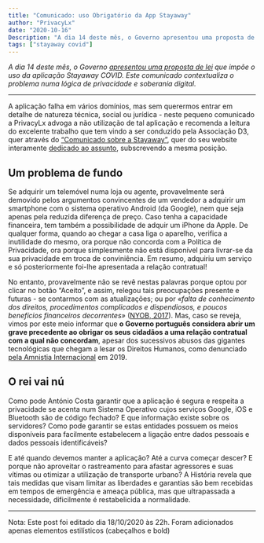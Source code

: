 ```yaml
---
title: "Comunicado: uso Obrigatório da App Stayaway"
author: "PrivacyLx"
date: "2020-10-16"
Description: "A dia 14 deste mês, o Governo apresentou uma proposta de lei que impõe o uso da aplicação Stayaway COVID. Este comunicado contextualiza o problema numa lógica de privacidade e soberania digital."
tags: ["stayaway covid"]
---
```

*A dia 14 deste mês, o Governo [apresentou uma proposta de lei](http://app.parlamento.pt/webutils/docs/doc.pdf?path=6148523063446f764c324679595842774f6a63334e7a637664326c756157357059326c6864476c3259584d7657456c574c33526c6548527663793977634777324d693159535659755a47396a&fich=ppl62-XIV.doc&Inline=true) que impõe o uso da aplicação Stayaway COVID. Este comunicado contextualiza o problema numa lógica de privacidade e soberania digital.*

----

A aplicação falha em vários domínios, mas sem querermos entrar em detalhe de natureza técnica, social ou jurídica - neste pequeno comunicado a PrivacyLx advoga a não utilização de tal aplicação e recomenda a leitura do excelente trabalho que tem vindo a ser conduzido pela Associação D3, quer através do [“Comunicado sobre a Stayaway”](https://direitosdigitais.pt/comunicacao/comunicados/106-comunicado-sobre-stayaway), quer do seu website interamente [dedicado ao assunto](https://rastreamento.pt/), subscrevendo a mesma posição.


## **Um problema de fundo**

Se adquirir um telemóvel numa loja ou agente, provavelmente será demovido pelos argumentos convincentes de um vendedor a adquirir um smartphone com o sistema operativo Android (da Google), nem que seja apenas pela reduzida diferença de preço. Caso tenha a capacidade financeira, tem também a possibilidade de adquir um iPhone da Apple. De qualquer forma, quando ao chegar a casa liga o aparelho, verifica a inutilidade do mesmo, ora porque não concorda com a Política de Privacidade, ora porque simplesmente não está disponível para livrar-se da sua privacidade em troca de conviniência. Em resumo, adquiriu um serviço e só posteriormente foi-lhe apresentada a relação contratual!

No entanto, provavelmente não se revê nestas palavras porque optou por clicar no botão “Aceito”, e assim, relegou tais preocupações presente e futuras - se contarmos com as atualizações; ou por *«falta de conhecimento dos direitos, procedimentos complicados e dispendiosos, e poucos benefícios financeiros decorrentes»* ([NYOB, 2017](https://noyb.eu/wp-content/uploads/2017/11/concept_noyb_public.pdf)). Mas, caso se reveja, vimos por este meio informar que **o Governo português considera abrir um grave precedente ao obrigar os seus cidadãos a uma relação contratual com a qual não concordam**, apesar dos sucessivos abusos das gigantes tecnológicas que chegam a lesar os Direitos Humanos, como denunciado [pela Amnistia Internacional](https://www.amnesty.org/en/documents/pol30/1404/2019/en/) em 2019.


## **O rei vai nú**

Como pode António Costa garantir que a aplicação é segura e respeita a privacidade se acenta num Sistema Operativo cujos serviços Google, iOS e Bluetooth são de código fechado? E que informação existe sobre os servidores? Como pode garantir se estas entidades possuem os meios disponíveis para facilmente estabelecem a ligação entre dados pessoais e dados pessoais identificáveis? 

E até quando devemos manter a aplicação? Até a curva começar descer? E porque não aproveitar o rastreamento para afastar agressores e suas vítimas ou otimizar a utilização de transporte urbano? A História revela que tais medidas que visam limitar as liberdades e garantias são bem recebidas em tempos de emergência e ameaça pública, mas que ultrapassada a necessidade, dificilmente é restabelicida a normalidade.

---

Nota: Este post foi editado dia 18/10/2020 às 22h. Foram adicionados apenas elementos estilísticos (cabeçalhos e bold)

